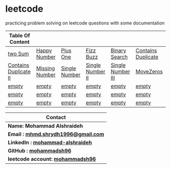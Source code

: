 # leetcode
practicing problem solving on leetcode questions with some documentation 




| Table Of Content |  |  |  |  |  |
| -------- | -------- | -------- | -------- | -------- | -------- |
| [two Sum](./twoSum/twoSum.md)   | [Happy Number](./HappyNumber/happyNumber.md)  | [Plus One](./PlusOne/plusOne.md)  |[Fizz Buzz](./FizzBuzz/fizzBuzz.md)  | [Binary Search](./BinarySearch/binarySearch.md)   | [Contains Duplicate](./ContainsDuplicate/ContainsDuplicate.md)   |
| [Contains Duplicate II](./ContainsDuplicateII/ContainsDuplicateII.md) |  [Missing Number](./MissingNumber/missingNumber.md) | [Single Number](./SingleNumber/singleNumber.md)   | [Single Number II](./SingleNumberII/singleNumberII.md)  | [Single Number III](./SingleNumberIII/singleNumberII.md)  |[MoveZeros](./MoveZeros/MoveZeros.md)  |
| [empty]() | [empty]() | [empty]() | [empty]() | [empty]() | [empty]() |
| [empty]() | [empty]() | [empty]() | [empty]() | [empty]() | [empty]() |
| [empty]() | [empty]() | [empty]() | [empty]() | [empty]() | [empty]() |


| Contact |
| --- |
|**Name: Mohammad Alshraideh**|
|**Email : mhmd.shrydh1996@gmail.com**|
|**LinkedIn : [mohammad-alshraideh](https://www.linkedin.com/in/mohammad-alshraideh/)**|
|**GitHub : [mohammadsh96](https://github.com/mohammadsh96)**|
|**leetcode account: [mohammadsh96](https://leetcode.com/mohammadsh96/)**|

